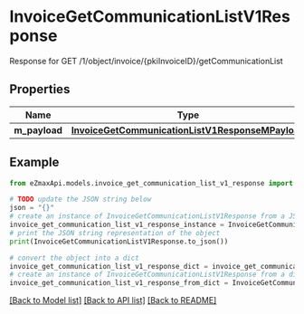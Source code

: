 # InvoiceGetCommunicationListV1Response

Response for GET /1/object/invoice/{pkiInvoiceID}/getCommunicationList

## Properties

Name | Type | Description | Notes
------------ | ------------- | ------------- | -------------
**m_payload** | [**InvoiceGetCommunicationListV1ResponseMPayload**](InvoiceGetCommunicationListV1ResponseMPayload.md) |  | 

## Example

```python
from eZmaxApi.models.invoice_get_communication_list_v1_response import InvoiceGetCommunicationListV1Response

# TODO update the JSON string below
json = "{}"
# create an instance of InvoiceGetCommunicationListV1Response from a JSON string
invoice_get_communication_list_v1_response_instance = InvoiceGetCommunicationListV1Response.from_json(json)
# print the JSON string representation of the object
print(InvoiceGetCommunicationListV1Response.to_json())

# convert the object into a dict
invoice_get_communication_list_v1_response_dict = invoice_get_communication_list_v1_response_instance.to_dict()
# create an instance of InvoiceGetCommunicationListV1Response from a dict
invoice_get_communication_list_v1_response_from_dict = InvoiceGetCommunicationListV1Response.from_dict(invoice_get_communication_list_v1_response_dict)
```
[[Back to Model list]](../README.md#documentation-for-models) [[Back to API list]](../README.md#documentation-for-api-endpoints) [[Back to README]](../README.md)


